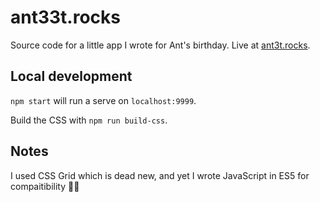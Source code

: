 # ant33t.rocks

Source code for a little app I wrote for Ant's birthday. Live at [ant3t.rocks](http://ant33t.rocks/).

## Local development

`npm start` will run a serve on `localhost:9999`.

Build the CSS with `npm run build-css`.

## Notes

I used CSS Grid which is dead new, and yet I wrote JavaScript in ES5 for compaitibility 🤷‍♀️
